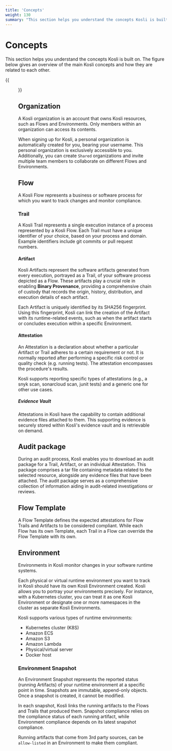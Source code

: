 ```yaml
---
title: 'Concepts'
weight: 130
summary: "This section helps you understand the concepts Kosli is built on. The figure below gives an overview of the main Kosli concepts and how they are related to each other."
---
```


# Concepts

This section helps you understand the concepts Kosli is built on. The figure below gives an overview of the main Kosli concepts and how they are related to each other.

{{<figure src="/images/kosli_concepts.png" alt="Kosli Concepts" width="900">}}

## Organization

A Kosli organization is an account that owns Kosli resources, such as Flows and Environments. Only members within an organization can access its contents.

When signing up for Kosli, a personal organization is automatically created for you, bearing your username. This personal organization is exclusively accessible to you. Additionally, you can create `Shared` organizations and invite multiple team members to collaborate on different Flows and Environments.

## Flow

A Kosli Flow represents a business or software process for which you want to track changes and monitor compliance.

### Trail

A Kosli Trail represents a single execution instance of a process represented by a Kosli Flow.
Each Trail must have a unique identifier of your choice, based on your process and domain. Example identifiers include git commits or pull request numbers.
  
#### Artifact

Kosli Artifacts represent the software artifacts generated from every execution, portrayed as a Trail, of your software process depicted as a Flow. These artifacts play a crucial role in enabling **Binary Provenance**, providing a comprehensive chain of custody that records the origin, history, distribution, and execution details of each artifact.

Each Artifact is uniquely identified by its SHA256 fingerprint. Using this fingerprint, Kosli can link the creation of the Artifact with its runtime-related events, such as when the artifact starts or concludes execution within a specific Environment.

#### Attestation

An Attestation is a declaration about whether a particular Artifact or Trail adheres to a certain requirement or not. It is normally reported after performing a specific risk control or quality check (e.g. running tests). The attestation encompasses the procedure's results.

Kosli supports reporting specific types of attestations (e.g., a snyk scan, sonarcloud scan, junit tests) and a generic one for other use cases.

##### Evidence Vault

Attestations in Kosli have the capability to contain additional evidence files attached to them. This supporting evidence is securely stored within Kosli's evidence vault and is retrievable on demand.

## Audit package

During an audit process, Kosli enables you to download an audit package for a Trail, Artifact, or an individual Attestation. This package comprises a tar file containing metadata related to the selected resource, alongside any evidence files that have been attached. The audit package serves as a comprehensive collection of information aiding in audit-related investigations or reviews.

## Flow Template

A Flow Template defines the expected attestations for Flow Trails and Artifacts to be considered compliant. While each Flow has its own Template, each Trail in a Flow can override the Flow Template with its own.

## Environment

Environments in Kosli monitor changes in your software runtime systems.

Each physical or virtual runtime environment you want to track in Kosli should have its own Kosli Environment created. Kosli allows you to portray your environments precisely. For instance, with a Kubernetes cluster, you can treat it as one Kosli Environment or designate one or more namespaces in the cluster as separate Kosli Environments.

Kosli supports various types of runtime environments:
* Kubernetes cluster (K8S)
* Amazon ECS
* Amazon S3
* Amazon Lambda
* Physical/virtual server
* Docker host

### Environment Snapshot

An Environment Snapshot represents the reported status (running Artifacts) of your runtime environment at a specific point in time. Snapshots are immutable, append-only objects. Once a snapshot is created, it cannot be modified.

In each snapshot, Kosli links the running artifacts to the Flows and Trails that produced them. Snapshot compliance relies on the compliance status of each running artifact, while Environment compliance depends on its latest snapshot compliance.

Running artifacts that come from 3rd party sources, can be `allow-listed` in an Environment to make them compliant. 
